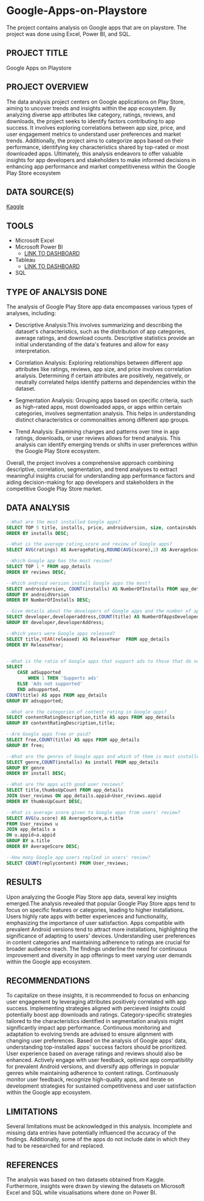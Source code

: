 # Google-Apps-on-Playstore
The project contains analysis on Google apps that are on playstore. The project was done using Excel, Power BI, and SQL.

## PROJECT TITLE

Google Apps on Playstore 

## PROJECT OVERVIEW

The data analysis project centers on Google  applications on Play Store, aiming to uncover trends and insights within the app ecosystem. By analyzing diverse app attributes like category, ratings, reviews, and downloads, the project seeks to identify factors contributing to app success. It involves exploring correlations between app size, price, and user engagement metrics to understand user preferences and market trends. Additionally, the project aims to categorize apps based on their performance, identifying key characteristics shared by top-rated or most downloaded apps. Ultimately, this analysis endeavors to offer valuable insights for app developers and stakeholders to make informed decisions in enhancing app performance and market competitiveness within the Google Play Store ecosystem

## DATA SOURCE(S)
[Kaggle](https://www.kaggle.com/datasets/tiquasar/playstore-reviews-google-apps?select=app_details.csv)

## TOOLS
- Microsoft Excel
- Microsoft Power BI 
  - [LINK TO DASHBOARD](https://app.powerbi.com/view?r=eyJrIjoiYzJhYTNlMmQtNzc5Ni00ZjgwLWIyZjQtMWY1NmJkOGMzMmEzIiwidCI6ImRmODY3OWNkLWE4MGUtNDVkOC05OWFjLWM4M2VkN2ZmOTVhMCJ9)
- Tableau 
  - [LINK TO DASHBOARD](https://public.tableau.com/app/profile/kehinde.alamutu/viz/GoogleappsonPlaystore/Dashboard1?publish=yes)
- SQL

## TYPE OF ANALYSIS DONE

The analysis of Google Play Store app data encompasses various types of analyses, including:

- Descriptive Analysis:This involves summarizing and describing the dataset's characteristics, such as the distribution of app categories, average ratings, and download counts. Descriptive statistics provide an initial understanding of the data's features and allow for easy interpretation.

- Correlation Analysis: Exploring relationships between different app attributes like ratings, reviews, app size, and price involves correlation analysis. Determining if certain attributes are positively, negatively, or neutrally correlated helps identify patterns and dependencies within the dataset.

- Segmentation Analysis: Grouping apps based on specific criteria, such as high-rated apps, most downloaded apps, or apps within certain categories, involves segmentation analysis. This helps in understanding distinct characteristics or commonalities among different app groups.

- Trend Analysis: Examining changes and patterns over time in app ratings, downloads, or user reviews allows for trend analysis. This analysis can identify emerging trends or shifts in user preferences within the Google Play Store ecosystem.

Overall, the project involves a comprehensive approach combining descriptive, correlation, segmentation, and trend analyses to extract meaningful insights crucial for understanding app performance factors and aiding decision-making for app developers and stakeholders in the competitive Google Play Store market.

## DATA ANALYSIS
```SQL
--What are the most installed Google apps?
SELECT TOP 5 title, installs, price, androidversion, size, containsAds FROM app_details
ORDER BY installs DESC;

--What is the average rating,score and review of Google apps?
SELECT AVG(ratings) AS AverageRating,ROUND(AVG(score),2) AS AverageScore,AVG(reviews) AS AverageReview FROM app_details;

--Which Google app has the most review?
SELECT TOP 1 * FROM app_details
ORDER BY reviews DESC;

--Which android version install Google apps the most?
SELECT androidversion, COUNT(installs) AS NumberOfInstalls FROM app_details
GROUP BY androidVersion
ORDER BY NumberOfInstalls DESC;

--Give details about the developers of Google apps and the number of apps they develop
SELECT developer,developeraddress,COUNT(title) AS NumberOfAppsDeveloped FROM app_details
GROUP BY developer,developerAddress;

--Which years were Google apps released?
SELECT title,YEAR(released) AS ReleaseYear  FROM app_details
ORDER BY ReleaseYear;


--What is the ratio of Google apps that support ads to those that do not?
SELECT 
	CASE adSupported
		WHEN 1 THEN 'Supports ads'
	ELSE 'Ads not supported'
	END adsupported,
COUNT(title) AS apps FROM app_details
GROUP BY adsupported;

--What are the categories of content rating in Google apps?
SELECT contentRatingDescription,title AS apps FROM app_details
GROUP BY contentRatingDescription,title;

--Are Google apps free or paid?
SELECT free,COUNT(title) AS apps FROM app_details
GROUP BY free;

--What are the genres of Google apps and which of them is most installed?
SELECT genre,COUNT(installs) As install FROM app_details
GROUP BY genre
ORDER BY install DESC;

--What are the apps with good user reviews?
SELECT title,thumbsUpCount FROM app_details
JOIN User_reviews ON app_details.appid=User_reviews.appid
ORDER BY thumbsUpCount DESC;

--What is average score given to Google apps from users' review?
SELECT AVG(u.score) AS AverageScore,a.title 
FROM User_reviews u
JOIN app_details a
ON u.appid=a.appid
GROUP BY a.title
ORDER BY AverageScore DESC;

--How many Google app users replied in users' review?
SELECT COUNT(replycontent) FROM User_reviews;
```
## RESULTS
Upon analyzing the Google Play Store app data, several key insights emerged.The analysis revealed that popular Google Play Store apps tend to focus on specific features or categories, leading to higher installations. Users highly rate apps with better experiences and functionality, emphasizing the importance of user satisfaction. Apps compatible with prevalent Android versions tend to attract more installations, highlighting the significance of adapting to users' devices. Understanding user preferences in content categories and maintaining adherence to ratings are crucial for broader audience reach. The findings underline the need for continuous improvement and diversity in app offerings to meet varying user demands within the Google app ecosystem.

## RECOMMENDATIONS
To capitalize on these insights, it is recommended to focus on enhancing user engagement by leveraging attributes positively correlated with app success. Implementing strategies aligned with percieved insights could potentially boost app downloads and ratings. Category-specific strategies tailored to the characteristics identified in segmentation analysis might significantly impact app performance. Continuous monitoring and adaptation to evolving trends are advised to ensure alignment with changing user preferences.
Based on the analysis of Google apps' data, understanding top-installed apps' success factors should be prioritized. User experience based on average ratings and reviews should also be enhanced. Actively engage with user feedback, optimize app compatibility for prevalent Android versions, and diversify app offerings in popular genres while maintaining adherence to content ratings. Continuously monitor user feedback, recognize high-quality apps, and iterate on development strategies for sustained competitiveness and user satisfaction within the Google app ecosystem.

## LIMITATIONS
Several limitations must be acknowledged in this analysis. Incomplete and missing data entries have potentially influenced the accuracy of the findings. Additionally, some of the apps do not include date in which they had to be researched for and replaced. 

## REFERENCES
The analysis was based on two datasets obtained from Kaggle. Furthermore, insights were drawn by viewing the datasets on Microsoft Excel and SQL while visualisations where done on Power BI.






